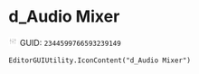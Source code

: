 # d_Audio Mixer
![](/img/d_Audio%20Mixer.png)
GUID: `2344599766593239149`
```
EditorGUIUtility.IconContent("d_Audio Mixer")
```
